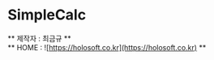 # SimpleCalc    
** 제작자 : 최금규 **    
** HOME : ![https://holosoft.co.kr](https://holosoft.co.kr) **


